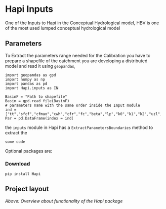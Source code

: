 # Hapi Inputs
One of the Inputs to Hapi in the Conceptual Hydrological model, HBV is one of the most used lumped conceptual hydrological model





## Parameters

To Extract the parameters range needed for the Calibration you have to prepare a shapefile of the catchment you are developing a distributed model and read it using `geopandas`, 

	import geopandas as gpd
	import numpy as np
	import pandas as pd
	import Hapi.inputs as IN
		
	BasinF = "Path to shapefile"
	Basin = gpd.read_file(BasinF)
	# parameters name with the same order inside the Input module
	ind = ["tt","sfcf","cfmax","cwh","cfr","fc","beta","lp","k0","k1","k2","uzl","perc","maxbas"]
	Par = pd.DataFrame(index = ind)


the `inputs` module in Hapi has a `ExtractParametersBoundaries` method to extract the 

```
some code
```

Optional packages are:


### Download

	pip install Hapi


## Project layout



*Above: Overview about functionality of the Hapi package*
